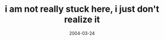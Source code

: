 ---
layout: base.njk
title : 'i am not really stuck here, i just don&#39;t realize it' 
view_title : 'i am not really stuck here, i just don&#39;t realize it' 
year : '2004' 
date : '2004-03-24' 
img_file : '/drawing/iamnotreallystuck.png' 
html_file : 'iamnotreallystuck' 
next_html : 'runningawayfromthefuture.html' 
year_order : '60' 
permalink : "title/{{html_file}}.html"
---
